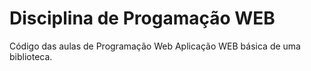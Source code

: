 # Disciplina de Progamação WEB
Código das aulas de Programação Web 
Aplicação WEB básica de uma biblioteca.


